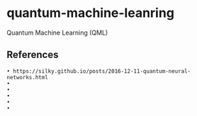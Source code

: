 ﻿# quantum-machine-leanring
Quantum Machine Learning (QML)

## References

    • https://silky.github.io/posts/2016-12-11-quantum-neural-networks.html
    •
    •
    •
    •
    •

    
